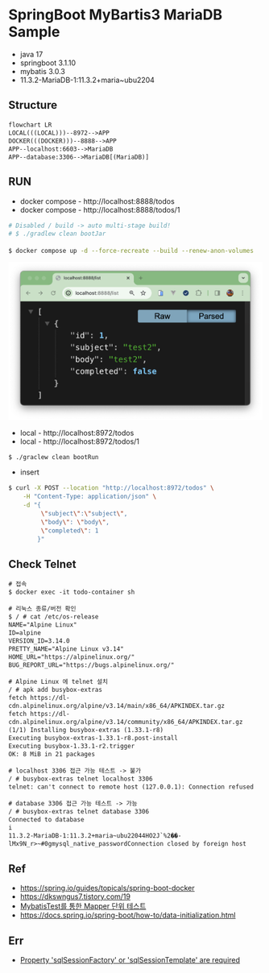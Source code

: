 # SpringBoot MyBartis3 MariaDB Sample

- java 17
- springboot 3.1.10
- mybatis 3.0.3
- 11.3.2-MariaDB-1:11.3.2+maria~ubu2204

## Structure
```mermaid
flowchart LR
LOCAL(((LOCAL)))--8972-->APP
DOCKER(((DOCKER)))--8888-->APP
APP--localhost:6603-->MariaDB
APP--database:3306-->MariaDB[(MariaDB)]
```

## RUN
- docker compose - http://localhost:8888/todos
- docker compose - http://localhost:8888/todos/1
```bash
# Disabled / build -> auto multi-stage build!
# $ ./gradlew clean bootJar

$ docker compose up -d --force-recreate --build --renew-anon-volumes
```
![list](./screenshot/list.png)

- local - http://localhost:8972/todos
- local - http://localhost:8972/todos/1
```
$ ./graclew clean bootRun
```

- insert
```bash
$ curl -X POST --location "http://localhost:8972/todos" \
    -H "Content-Type: application/json" \
    -d "{
         \"subject\":\"subject\",
         \"body\": \"body\",
         \"completed\": 1
        }"
```

## Check Telnet
```
# 접속
$ docker exec -it todo-container sh

# 리눅스 종류/버전 확인
$ / # cat /etc/os-release
NAME="Alpine Linux"
ID=alpine
VERSION_ID=3.14.0
PRETTY_NAME="Alpine Linux v3.14"
HOME_URL="https://alpinelinux.org/"
BUG_REPORT_URL="https://bugs.alpinelinux.org/"

# Alpine Linux 에 telnet 설치
/ # apk add busybox-extras
fetch https://dl-cdn.alpinelinux.org/alpine/v3.14/main/x86_64/APKINDEX.tar.gz
fetch https://dl-cdn.alpinelinux.org/alpine/v3.14/community/x86_64/APKINDEX.tar.gz
(1/1) Installing busybox-extras (1.33.1-r8)
Executing busybox-extras-1.33.1-r8.post-install
Executing busybox-1.33.1-r2.trigger
OK: 8 MiB in 21 packages

# localhost 3306 접근 가능 테스트 -> 불가
/ # busybox-extras telnet localhost 3306
telnet: can't connect to remote host (127.0.0.1): Connection refused

# database 3306 접근 가능 테스트 -> 가능
/ # busybox-extras telnet database 3306
Connected to database
i
11.3.2-MariaDB-1:11.3.2+maria~ubu22044HO2J`%2��-lMx9N_r>~#0gmysql_native_passwordConnection closed by foreign host
```

## Ref
- https://spring.io/guides/topicals/spring-boot-docker
- https://dkswngus7.tistory.com/19
- [MybatisTest를 통한 Mapper 단위 테스트](https://plz-exception.tistory.com/28)
- https://docs.spring.io/spring-boot/how-to/data-initialization.html

## Err
- [Property 'sqlSessionFactory' or 'sqlSessionTemplate' are required](https://stackoverflow.com/questions/75136845/property-sqlsessionfactory-or-sqlsessiontemplate-are-required-the-problem-i)
